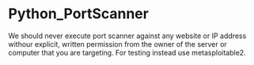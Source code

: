 # Python_PortScanner

We should never execute port scanner against any website or IP address withour explicit, written permission from the owner of the server or computer that you are targeting. For testing instead use metasploitable2.
